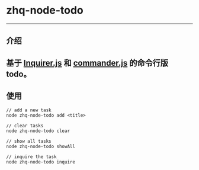 # zhq-node-todo
---
## 介绍 
基于 [Inquirer.js](https://github.com/SBoudrias/Inquirer.js) 和 [commander.js](https://github.com/tj/commander.js)  的命令行版 todo。 
---
## 使用
```
// add a new task
node zhq-node-todo add <title>

// clear tasks
node zhq-node-todo clear

// show all tasks
node zhq-node-todo showAll

// inquire the task
node zhq-node-todo inquire
```

